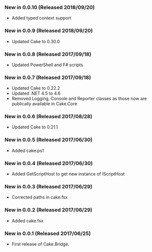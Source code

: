 ### New in 0.0.10 (Released 2018/09/20)
* Added typed context support

### New in 0.0.9 (Released 2018/09/20)
* Updated Cake to 0.30.0

### New in 0.0.8 (Released 2017/09/18)
* Updated PowerShell and F# scripts

### New in 0.0.7 (Released 2017/09/18)
* Updated Cake to 0.22.2
* Updated .NET 4.5 to 4.6
* Removed Logging, Console and Reporter classes as those now are publically available in Cake.Core

### New in 0.0.6 (Released 2017/08/28)
* Updated Cake to 0.21.1

### New in 0.0.5 (Released 2017/06/30)
* Added cake.ps1

### New in 0.0.4 (Released 2017/06/30)
* Added GetScriptHost to get new instance of IScriptHost

### New in 0.0.3 (Released 2017/06/29)
* Corrected paths in cake.fsx

### New in 0.0.2 (Released 2017/06/29)
* Added cake.fsx

### New in 0.0.1 (Released 2017/06/25)
* First release of Cake.Bridge.
